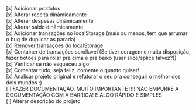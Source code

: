 [x] Adicionar produtos    
[x] Alterar receita dinâmicamente    
[x] Alterar despesas dinâmicamente    
[x] Alterar saldo dinâmicamente    
[x] Adicionar transações no localStorage (mais ou menos, tem que arrumar o bug de duplicar as parada)    
[x] Remover transações do localStorage      
[x] Container de transações scrollavel (Se tiver coragem e muita disposição, fazer botões para rolar pra cima e pra baixo   (usar slice/splice talvez?))    
[x] Verificar se não esqueceu algo    
[x] Comentar tudo, seja feliz, comente o quanto quiser!    
[x] Analisar projeto original e refatorar o seu pra conseguir o melhor dos dois mundos :)    
[ ] FAZER DOCUMENTAÇÃO, MUITO IMPORTANTE !!!! NÃO EMPURRE A DOCUMENTAÇÃO COM A BARRIGA! É ALGO RÁPIDO E SIMPLES    
[ ] Alterar descrição do projeto    